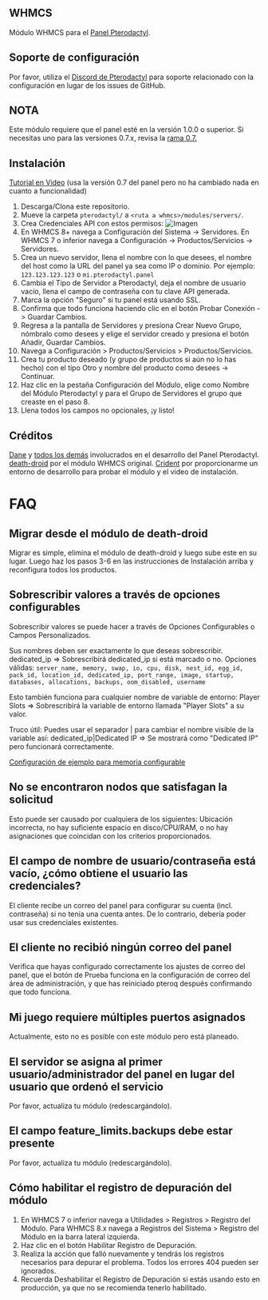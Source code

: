 ## WHMCS

Módulo WHMCS para el [Panel Pterodactyl](https://github.com/pterodactyl/panel/).

## Soporte de configuración

Por favor, utiliza el [Discord de Pterodactyl](https://discord.gg/pterodactyl) para soporte relacionado con la configuración en lugar de los issues de GitHub.

## NOTA

Este módulo requiere que el panel esté en la versión 1.0.0 o superior. Si necesitas uno para las versiones 0.7.x, revisa la [rama 0.7.](https://github.com/pterodactyl/whmcs/tree/0.7)

## Instalación

[Tutorial en Video](https://www.youtube.com/watch?v=wURpRD9vfj4) (usa la versión 0.7 del panel pero no ha cambiado nada en cuanto a funcionalidad)

1. Descarga/Clona este repositorio.
2. Mueve la carpeta ``pterodactyl/`` a ``<ruta a whmcs>/modules/servers/``.
3. Crea Credenciales API con estos permisos: ![Imagen](https://i.imgur.com/oeoTyBO.png)
4. En WHMCS 8+ navega a Configuración del Sistema → Servidores. En WHMCS 7 o inferior navega a Configuración → Productos/Servicios → Servidores.
5. Crea un nuevo servidor, llena el nombre con lo que desees, el nombre del host como la URL del panel ya sea como IP o dominio. Por ejemplo: ``123.123.123.123`` o ``mi.pterodactyl.panel``
6. Cambia el Tipo de Servidor a Pterodactyl, deja el nombre de usuario vacío, llena el campo de contraseña con tu clave API generada.
7. Marca la opción "Seguro" si tu panel está usando SSL.
8. Confirma que todo funciona haciendo clic en el botón Probar Conexión -> Guardar Cambios.
9. Regresa a la pantalla de Servidores y presiona Crear Nuevo Grupo, nómbralo como desees y elige el servidor creado y presiona el botón Añadir, Guardar Cambios.
10. Navega a Configuración > Productos/Servicios > Productos/Servicios.
11. Crea tu producto deseado (y grupo de productos si aún no lo has hecho) con el tipo Otro y nombre del producto como desees -> Continuar.
12. Haz clic en la pestaña Configuración del Módulo, elige como Nombre del Módulo Pterodactyl y para el Grupo de Servidores el grupo que creaste en el paso 8.
13. Llena todos los campos no opcionales, ¡y listo!

## Créditos

[Dane](https://github.com/DaneEveritt) y [todos los demás](https://github.com/Pterodactyl/Panel/graphs/contributors) involucrados en el desarrollo del Panel Pterodactyl.
[death-droid](https://github.com/death-droid) por el módulo WHMCS original.
[Crident](https://crident.com) por proporcionarme un entorno de desarrollo para probar el módulo y el video de instalación.

# FAQ

## Migrar desde el módulo de death-droid

Migrar es simple, elimina el módulo de death-droid y luego sube este en su lugar.
Luego haz los pasos 3-6 en las instrucciones de Instalación arriba y reconfigura todos los productos.

## Sobrescribir valores a través de opciones configurables

Sobrescribir valores se puede hacer a través de Opciones Configurables o Campos Personalizados.

Sus nombres deben ser exactamente lo que deseas sobrescribir.
dedicated_ip => Sobrescribirá dedicated_ip si está marcado o no.
Opciones válidas: ``server_name, memory, swap, io, cpu, disk, nest_id, egg_id, pack_id, location_id, dedicated_ip, port_range, image, startup, databases, allocations, backups, oom_disabled, username``

Esto también funciona para cualquier nombre de variable de entorno:
Player Slots => Sobrescribirá la variable de entorno llamada "Player Slots" a su valor.

Truco útil: Puedes usar el separador | para cambiar el nombre visible de la variable así:
dedicated_ip|Dedicated IP => Se mostrará como "Dedicated IP" pero funcionará correctamente.

[Configuración de ejemplo para memoria configurable](https://owo.whats-th.is/85JwhVX.png)

## No se encontraron nodos que satisfagan la solicitud

Esto puede ser causado por cualquiera de los siguientes: Ubicación incorrecta, no hay suficiente espacio en disco/CPU/RAM, o no hay asignaciones que coincidan con los criterios proporcionados.

## El campo de nombre de usuario/contraseña está vacío, ¿cómo obtiene el usuario las credenciales?

El cliente recibe un correo del panel para configurar su cuenta (incl. contraseña) si no tenía una cuenta antes. De lo contrario, debería poder usar sus credenciales existentes.

## El cliente no recibió ningún correo del panel

Verifica que hayas configurado correctamente los ajustes de correo del panel, que el botón de Prueba funciona en la configuración de correo del área de administración, y que has reiniciado pteroq después confirmando que todo funciona.

## Mi juego requiere múltiples puertos asignados

Actualmente, esto no es posible con este módulo pero está planeado.

## El servidor se asigna al primer usuario/administrador del panel en lugar del usuario que ordenó el servicio

Por favor, actualiza tu módulo (redescargándolo).

## El campo feature_limits.backups debe estar presente

Por favor, actualiza tu módulo (redescargándolo).

## Cómo habilitar el registro de depuración del módulo

1. En WHMCS 7 o inferior navega a Utilidades > Registros > Registro del Módulo. Para WHMCS 8.x navega a Registros del Sistema > Registro del Módulo en la barra lateral izquierda.
2. Haz clic en el botón Habilitar Registro de Depuración.
3. Realiza la acción que falló nuevamente y tendrás los registros necesarios para depurar el problema. Todos los errores 404 pueden ser ignorados.
4. Recuerda Deshabilitar el Registro de Depuración si estás usando esto en producción, ya que no se recomienda tenerlo habilitado.
